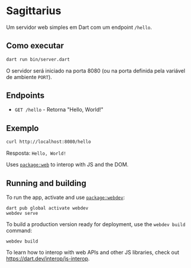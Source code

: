 # Sagittarius

Um servidor web simples em Dart com um endpoint `/hello`.

## Como executar

```bash
dart run bin/server.dart
```

O servidor será iniciado na porta 8080 (ou na porta definida pela variável de ambiente `PORT`).

## Endpoints

- `GET /hello` - Retorna "Hello, World!"

## Exemplo

```bash
curl http://localhost:8080/hello
```

Resposta: `Hello, World!`

Uses [`package:web`](https://pub.dev/packages/web)
to interop with JS and the DOM.

## Running and building

To run the app,
activate and use [`package:webdev`](https://dart.dev/tools/webdev):

```
dart pub global activate webdev
webdev serve
```

To build a production version ready for deployment,
use the `webdev build` command:

```
webdev build
```

To learn how to interop with web APIs and other JS libraries,
check out https://dart.dev/interop/js-interop.
